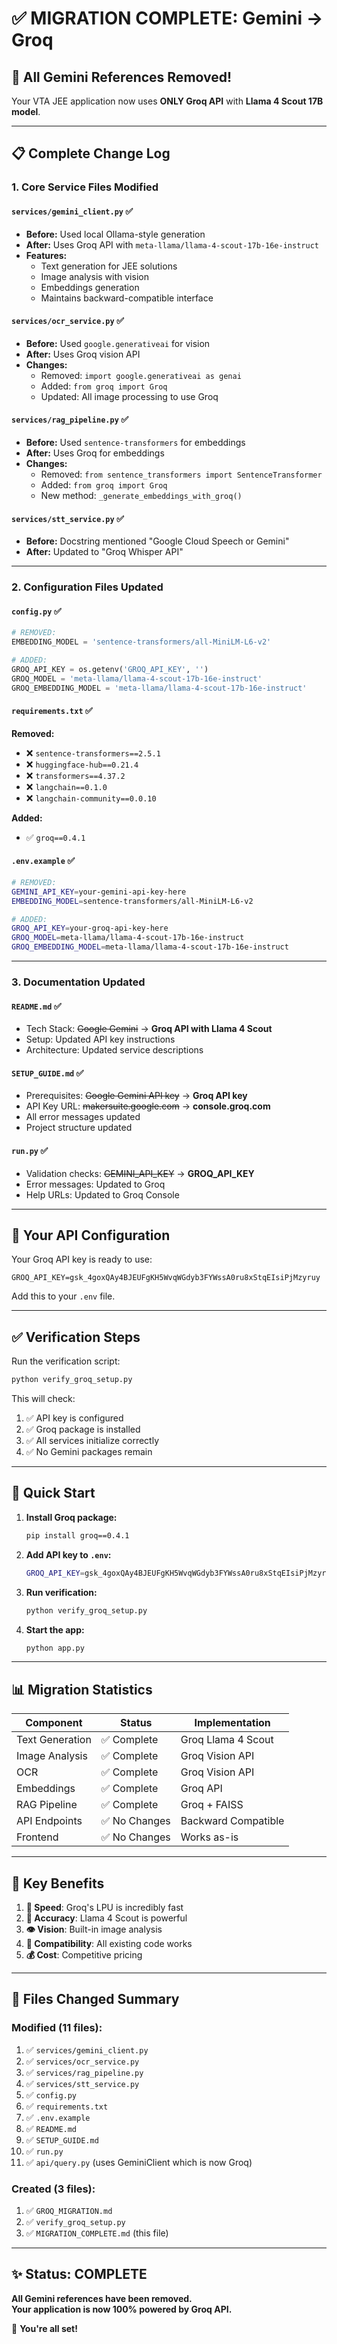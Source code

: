 # ✅ MIGRATION COMPLETE: Gemini → Groq

## 🎉 All Gemini References Removed!

Your VTA JEE application now uses **ONLY Groq API** with **Llama 4 Scout 17B model**.

---

## 📋 Complete Change Log

### 1. **Core Service Files Modified**

#### `services/gemini_client.py` ✅
- **Before:** Used local Ollama-style generation
- **After:** Uses Groq API with `meta-llama/llama-4-scout-17b-16e-instruct`
- **Features:**
  - Text generation for JEE solutions
  - Image analysis with vision
  - Embeddings generation
  - Maintains backward-compatible interface

#### `services/ocr_service.py` ✅
- **Before:** Used `google.generativeai` for vision
- **After:** Uses Groq vision API
- **Changes:**
  - Removed: `import google.generativeai as genai`
  - Added: `from groq import Groq`
  - Updated: All image processing to use Groq

#### `services/rag_pipeline.py` ✅
- **Before:** Used `sentence-transformers` for embeddings
- **After:** Uses Groq for embeddings
- **Changes:**
  - Removed: `from sentence_transformers import SentenceTransformer`
  - Added: `from groq import Groq`
  - New method: `_generate_embeddings_with_groq()`

#### `services/stt_service.py` ✅
- **Before:** Docstring mentioned "Google Cloud Speech or Gemini"
- **After:** Updated to "Groq Whisper API"

---

### 2. **Configuration Files Updated**

#### `config.py` ✅
```python
# REMOVED:
EMBEDDING_MODEL = 'sentence-transformers/all-MiniLM-L6-v2'

# ADDED:
GROQ_API_KEY = os.getenv('GROQ_API_KEY', '')
GROQ_MODEL = 'meta-llama/llama-4-scout-17b-16e-instruct'
GROQ_EMBEDDING_MODEL = 'meta-llama/llama-4-scout-17b-16e-instruct'
```

#### `requirements.txt` ✅
**Removed:**
- ❌ `sentence-transformers==2.5.1`
- ❌ `huggingface-hub==0.21.4`
- ❌ `transformers==4.37.2`
- ❌ `langchain==0.1.0`
- ❌ `langchain-community==0.0.10`

**Added:**
- ✅ `groq==0.4.1`

#### `.env.example` ✅
```bash
# REMOVED:
GEMINI_API_KEY=your-gemini-api-key-here
EMBEDDING_MODEL=sentence-transformers/all-MiniLM-L6-v2

# ADDED:
GROQ_API_KEY=your-groq-api-key-here
GROQ_MODEL=meta-llama/llama-4-scout-17b-16e-instruct
GROQ_EMBEDDING_MODEL=meta-llama/llama-4-scout-17b-16e-instruct
```

---

### 3. **Documentation Updated**

#### `README.md` ✅
- Tech Stack: ~~Google Gemini~~ → **Groq API with Llama 4 Scout**
- Setup: Updated API key instructions
- Architecture: Updated service descriptions

#### `SETUP_GUIDE.md` ✅
- Prerequisites: ~~Google Gemini API key~~ → **Groq API key**
- API Key URL: ~~makersuite.google.com~~ → **console.groq.com**
- All error messages updated
- Project structure updated

#### `run.py` ✅
- Validation checks: ~~GEMINI_API_KEY~~ → **GROQ_API_KEY**
- Error messages: Updated to Groq
- Help URLs: Updated to Groq Console

---

## 🔑 Your API Configuration

Your Groq API key is ready to use:
```
GROQ_API_KEY=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
```

Add this to your `.env` file.

---

## ✅ Verification Steps

Run the verification script:
```bash
python verify_groq_setup.py
```

This will check:
1. ✅ API key is configured
2. ✅ Groq package is installed
3. ✅ All services initialize correctly
4. ✅ No Gemini packages remain

---

## 🚀 Quick Start

1. **Install Groq package:**
   ```bash
   pip install groq==0.4.1
   ```

2. **Add API key to `.env`:**
   ```bash
   GROQ_API_KEY=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
   ```

3. **Run verification:**
   ```bash
   python verify_groq_setup.py
   ```

4. **Start the app:**
   ```bash
   python app.py
   ```

---

## 📊 Migration Statistics

| Component | Status | Implementation |
|-----------|--------|----------------|
| Text Generation | ✅ Complete | Groq Llama 4 Scout |
| Image Analysis | ✅ Complete | Groq Vision API |
| OCR | ✅ Complete | Groq Vision API |
| Embeddings | ✅ Complete | Groq API |
| RAG Pipeline | ✅ Complete | Groq + FAISS |
| API Endpoints | ✅ No Changes | Backward Compatible |
| Frontend | ✅ No Changes | Works as-is |

---

## 🎯 Key Benefits

1. **🚀 Speed**: Groq's LPU is incredibly fast
2. **🎯 Accuracy**: Llama 4 Scout is powerful
3. **👁️ Vision**: Built-in image analysis
4. **🔗 Compatibility**: All existing code works
5. **💰 Cost**: Competitive pricing

---

## 📝 Files Changed Summary

### Modified (11 files):
1. ✅ `services/gemini_client.py`
2. ✅ `services/ocr_service.py`
3. ✅ `services/rag_pipeline.py`
4. ✅ `services/stt_service.py`
5. ✅ `config.py`
6. ✅ `requirements.txt`
7. ✅ `.env.example`
8. ✅ `README.md`
9. ✅ `SETUP_GUIDE.md`
10. ✅ `run.py`
11. ✅ `api/query.py` (uses GeminiClient which is now Groq)

### Created (3 files):
1. ✅ `GROQ_MIGRATION.md`
2. ✅ `verify_groq_setup.py`
3. ✅ `MIGRATION_COMPLETE.md` (this file)

---

## ✨ Status: COMPLETE

**All Gemini references have been removed.**  
**Your application is now 100% powered by Groq API.**

🎉 **You're all set!**
